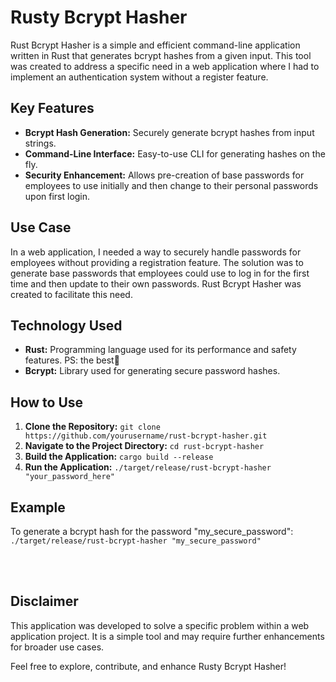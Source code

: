 # Rusty Bcrypt Hasher
Rust Bcrypt Hasher is a simple and efficient command-line application written in Rust that generates bcrypt hashes from a given input. This tool was created to address a specific need in a web application where I had to implement an authentication system without a register feature.

## Key Features

- <strong>Bcrypt Hash Generation:</strong> Securely generate bcrypt hashes from input strings.
- <strong>Command-Line Interface:</strong> Easy-to-use CLI for generating hashes on the fly.
- <strong>Security Enhancement:</strong> Allows pre-creation of base passwords for employees to use initially and then change to their personal passwords upon first login.

## Use Case

In a web application, I needed a way to securely handle passwords for employees without providing a registration feature. The solution was to generate base passwords that employees could use to log in for the first time and then update to their own passwords. Rust Bcrypt Hasher was created to facilitate this need.

## Technology Used

- <strong>Rust:</strong> Programming language used for its performance and safety features. PS: the best🍷
- <strong>Bcrypt:</strong> Library used for generating secure password hashes.

## How to Use



1. <strong>Clone the Repository:</strong>
``
git clone https://github.com/yourusername/rust-bcrypt-hasher.git
``
2. <strong>Navigate to the Project Directory:</strong>
``
cd rust-bcrypt-hasher
``
3. <strong>Build the Application:</strong>
``
cargo build --release
``
4. <strong>Run the Application:</strong>
``
./target/release/rust-bcrypt-hasher "your_password_here"
``

## Example
To generate a bcrypt hash for the password "my_secure_password":
``./target/release/rust-bcrypt-hasher "my_secure_password"``

<br/><br/>

## Disclaimer
This application was developed to solve a specific problem within a web application project. It is a simple tool and may require further enhancements for broader use cases.

Feel free to explore, contribute, and enhance Rusty Bcrypt Hasher!